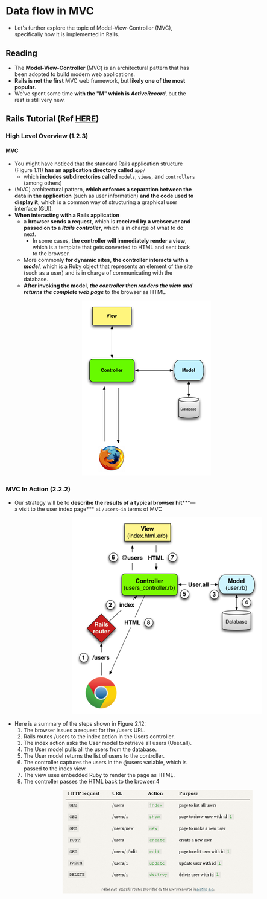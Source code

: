 # Data flow in MVC
  * Let's further explore the topic of Model-View-Controller (MVC), specifically how it is implemented in Rails.
## Reading
  * The **Model-View-Controller** (MVC) is an architectural pattern that has been adopted to build modern web applications.
  * **Rails is not the first** MVC web framework, but **likely one of the most popular**.
  * We've spent some time **with the "M" which is *ActiveRecord***, but the rest is still very new.

## Rails Tutorial (Ref [HERE](https://www.railstutorial.org/book/))
### High Level Overview (1.2.3)
#### MVC
  * You might have noticed that the standard Rails application structure (Figure 1.11) **has an application directory called** ```app/```
    * which **includes subdirectories called** ```models```, ```views```, and ```controllers``` (among others)
  * (MVC) architectural pattern, **which enforces a separation between the data in the application** (such as user information) **and the code used to display it**, which is a common way of structuring a graphical user interface (GUI).
  * **When interacting with a Rails application**
    * a **browser sends a request**, which is **received by a webserver and passed on to a *Rails controller***, which is in charge of what to do next.
      * In some cases, **the controller will immediately render a view**, which is a template that gets converted to HTML and sent back to the browser.
    * More commonly **for dynamic sites**, **the controller interacts with a *model***, which is a Ruby object that represents an element of the site (such as a user) and is in charge of communicating with the database. 
    * **After invoking the model**, ***the controller then renders the view and returns the complete web page*** to the browser as HTML.

<img src="2022-01-04-17-00-24.png" style="margin-right: 40%; margin-left: 40%">

### MVC In Action (2.2.2)
  * Our strategy will be to **describe the results of a typical browser hit*****—a visit to the user index page*** at ```/users—in``` terms of MVC
<img src="2022-01-04-17-03-47.png" style="margin-right: 35%; margin-left: 35%">

  * Here is a summary of the steps shown in Figure 2.12:
    1. The browser issues a request for the /users URL.
    2. Rails routes /users to the index action in the Users controller.
    3. The index action asks the User model to retrieve all users (User.all).
    4. The User model pulls all the users from the database.
    5. The User model returns the list of users to the controller.
    6. The controller captures the users in the @users variable, which is passed to the index view.
    7. The view uses embedded Ruby to render the page as HTML.
    8. The controller passes the HTML back to the browser.4

<img src="2022-01-04-17-09-10.png" style="margin-right: 30%; margin-left: 30%">
